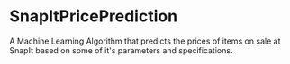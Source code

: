 # SnapItPricePrediction
A Machine Learning Algorithm that predicts the prices of items on sale at SnapIt based on some of it's parameters and specifications. 
